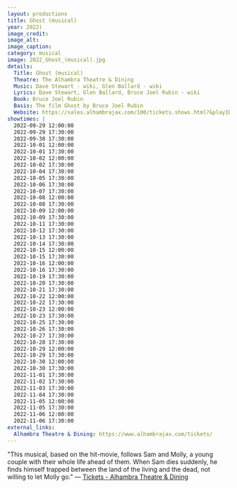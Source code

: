 ```yaml
---
layout: productions
title: Ghost (musical)
year: 2022)
image_credit: 
image_alt:
image_caption:
category: musical
image: 2022_Ghost_(musical).jpg
details:
  Title: Ghost (musical)
  Theatre: The Alhambra Theatre & Dining
  Music: Dave Stewart - wiki, Glen Ballard - wiki
  Lyrics: Dave Stewart, Glen Ballard, Bruce Joel Rubin - wiki
  Book: Bruce Joel Rubin
  Basis: The film Ghost by Bruce Joel Rubin
  Website: https://sales.alhambrajax.com/100/tickets.shows.html?&playID=395
showtimes: |
  2022-09-29 12:00:00
  2022-09-29 17:30:00
  2022-09-30 17:30:00
  2022-10-01 12:00:00
  2022-10-01 17:30:00
  2022-10-02 12:00:00
  2022-10-02 17:30:00
  2022-10-04 17:30:00
  2022-10-05 17:30:00
  2022-10-06 17:30:00
  2022-10-07 17:30:00
  2022-10-08 12:00:00
  2022-10-08 17:30:00
  2022-10-09 12:00:00
  2022-10-09 17:30:00
  2022-10-11 17:30:00
  2022-10-12 17:30:00
  2022-10-13 17:30:00
  2022-10-14 17:30:00
  2022-10-15 12:00:00
  2022-10-15 17:30:00
  2022-10-16 12:00:00
  2022-10-16 17:30:00
  2022-10-19 17:30:00
  2022-10-20 17:30:00
  2022-10-21 17:30:00
  2022-10-22 12:00:00
  2022-10-22 17:30:00
  2022-10-23 12:00:00
  2022-10-23 17:30:00
  2022-10-25 17:30:00
  2022-10-26 17:30:00
  2022-10-27 17:30:00
  2022-10-28 17:30:00
  2022-10-29 12:00:00
  2022-10-29 17:30:00
  2022-10-30 12:00:00
  2022-10-30 17:30:00
  2022-11-01 17:30:00
  2022-11-02 17:30:00
  2022-11-03 17:30:00
  2022-11-04 17:30:00
  2022-11-05 12:00:00
  2022-11-05 17:30:00
  2022-11-06 12:00:00
  2022-11-06 17:30:00
external_links:
  Alhambra Theatre & Dining: https://www.alhambrajax.com/tickets/
---
```

"This musical, based on the hit-movie, follows Sam and Molly, a young couple with their whole life ahead of them. When Sam dies suddenly, he finds himself trapped between the land of the living and the dead, not willing to let Molly go." — [Tickets - Alhambra Theatre & Dining](https://www.alhambrajax.com/tickets/)